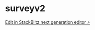 # surveyv2

[Edit in StackBlitz next generation editor ⚡️](https://stackblitz.com/~/github.com/hjay3/surveyv2)